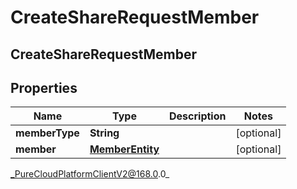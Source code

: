 # CreateShareRequestMember

## CreateShareRequestMember

## Properties

|Name | Type | Description | Notes|
|------------ | ------------- | ------------- | -------------|
| **memberType** | **String** |  | [optional] |
| **member** | [**MemberEntity**](MemberEntity) |  | [optional] |



_PureCloudPlatformClientV2@168.0.0_
